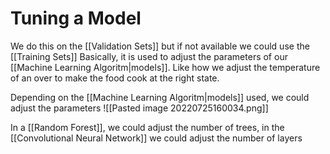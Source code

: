 # Tuning a Model
We do this on the [[Validation Sets]] but  if not available we could use the [[Training Sets]]
Basically, it is used to adjust the parameters of our [[Machine Learning Algoritm|models]]. Like how we adjust the temperature of an over to make the food cook at the right state.

Depending on the [[Machine Learning Algoritm|models]] used, we could adjust the parameters
![[Pasted image 20220725160034.png]]

In a [[Random Forest]], we could adjust the number of trees, in the [[Convolutional Neural Network]]  we could adjust the number of layers



